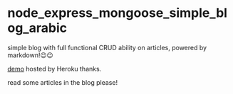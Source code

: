 # node_express_mongoose_simple_blog_arabic
simple blog with full functional CRUD ability on articles, powered by markdown!😉😉

[demo](https://express-blog-ar.herokuapp.com) hosted by Heroku thanks.

read some articles in the blog please!
